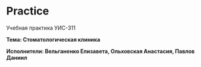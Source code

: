 # Practice
Учебная практика УИС-311

**Тема: Стоматологическая клиника**

**Исполнители: Вельганенко Елизавета, Ольховская Анастасия, Павлов Даниил**

